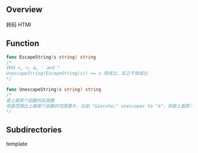 ## Overview
转码 HTMl

## Function
```go
func EscapeString(s string) string
/*
转码 <, >, &, ' and "
UnescapeString(EscapeString(s)) == s 恒成立，反之不恒成立
*/
```

```go
func UnescapeString(s string) string
/*
是上面那个函数的反函数
但是范围比上面那个函数的范围要大，比如 "&aacute;" unescapes to "á"，但是上面那个函数不能这样
*/
```

## Subdirectories
template
